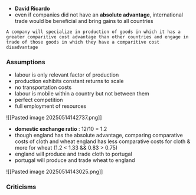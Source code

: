 - **David Ricardo**
- even if companies did not have an **absolute advantage**, international trade would be beneficial and bring gains to all countries

`A company will specialize in production of goods in which it has a greater comparitive cost advantage than other countries and engage in trade of those goods in which they have a comparitive cost disadvantage`

### Assumptions
- labour is only relevant factor of production
- production exhibits constant returns to scale
- no transportation costs
- labour is mobile within a country but not between them
- perfect competition
- full employment of resources

![[Pasted image 20250514142737.png]]
- **domestic exchange ratio** : 12/10 = 1.2
- though england has the absolute advantage, comparing comparative costs of cloth and wheat
	  england has less comparative costs for cloth & more for wheat (1.2 < 1.33 && 0.83 > 0.75)
- england will produce and trade cloth to portugal
- portugal will produce and trade wheat to england

![[Pasted image 20250514143025.png]]

### Criticisms

